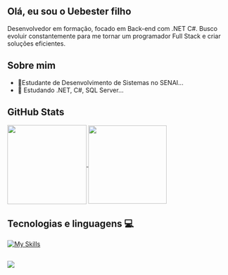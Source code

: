 ## Olá, eu sou o Uebester filho

 Desenvolvedor em formação, focado em Back-end com .NET C#. Busco evoluir constantemente para me tornar um programador Full Stack e criar soluções eficientes.
 
## Sobre mim


- 🔭Estudante de Desenvolvimento de Sistemas no SENAI...
- 🌱 Estudando .NET, C#, SQL Server...
## GitHub Stats

 <a href="https://github.com/anuraghazra/github-readme-stats">
  <img height=180 align="center" src="https://github-readme-stats.vercel.app/api?username=Uebester&bg_color=000000&title_color=993399&border_color=000000&icon_color=993399&show_icons=true" />
</a>
<a href="https://github.com/anuraghazra/convoychat">
  <img height=178 align="center" src="https://github-readme-stats.vercel.app/api/top-langs?username=Uebester&layout=compact&langs_count=8&card_width=320&bg_color=000000&title_color=993399&border_color=000000" />
</a>


## Tecnologias e linguagens 💻  
[![My Skills](https://skillicons.dev/icons?i=cs,dotnet,css,html,javascript&theme=light)](https://skillicons.dev)



##

<div> 
  <a href="https://www.linkedin.com/in/uebester-filho-3815a7218/=all" target="_blank"><img src="https://img.shields.io/badge/-LinkedIn-%230077B5?style=for-the-badge&logo=linkedin&logoColor=white" target="_blank"></a>
</div>
